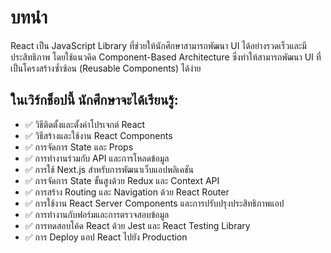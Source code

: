 # บทนำ

React เป็น JavaScript Library ที่ช่วยให้นักศึกษาสามารถพัฒนา UI ได้อย่างรวดเร็วและมีประสิทธิภาพ โดยใช้แนวคิด Component-Based Architecture ซึ่งทำให้สามารถพัฒนา UI ที่เป็นโครงสร้างซ้ำซ้อน (Reusable Components) ได้ง่าย

## ในเวิร์กช็อปนี้ นักศึกษาจะได้เรียนรู้:
- ✅ วิธีติดตั้งและตั้งค่าโปรเจกต์ React
- ✅ วิธีสร้างและใช้งาน React Components
- ✅ การจัดการ State และ Props
- ✅ การทำงานร่วมกับ API และการโหลดข้อมูล
- ✅ การใช้ Next.js สำหรับการพัฒนาเว็บแอปพลิเคชัน
- ✅ การจัดการ State ขั้นสูงด้วย Redux และ Context API
- ✅ การสร้าง Routing และ Navigation ด้วย React Router
- ✅ การใช้งาน React Server Components และการปรับปรุงประสิทธิภาพแอป
- ✅ การทำงานกับฟอร์มและการตรวจสอบข้อมูล
- ✅ การทดสอบโค้ด React ด้วย Jest และ React Testing Library
- ✅ การ Deploy แอป React ไปยัง Production
